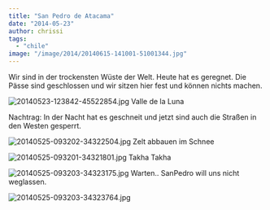 ```yaml
---
title: "San Pedro de Atacama"
date: "2014-05-23"
author: chrissi
tags: 
  - "chile"
image: "/image/2014/20140615-141001-51001344.jpg"
---
```


Wir sind in der trockensten Wüste der Welt. Heute hat es geregnet. Die Pässe sind geschlossen und wir sitzen hier fest und können nichts machen.

![20140523-123842-45522854.jpg](images/20140523-123842-45522854.jpg) Valle de la Luna

Nachtrag: In der Nacht hat es geschneit und jetzt sind auch die Straßen in den Westen gesperrt.

![20140525-093202-34322504.jpg](images/20140525-093202-34322504.jpg) Zelt abbauen im Schnee

![20140525-093201-34321801.jpg](images/20140525-093201-34321801.jpg) Takha Takha

![20140525-093203-34323175.jpg](images/20140525-093203-34323175.jpg) Warten.. SanPedro will uns nicht weglassen.

![20140525-093203-34323764.jpg](images/20140525-093203-34323764.jpg)
